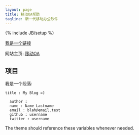 ```yaml
---
layout: page
title: 移动OA帮助
tagline: 新一代移动办公软件
---
```

{% include JB/setup %}

 [我是一个链接](http://jekyllbootstrap.com/usage/jekyll-quick-start.html)

网站主页: [移动OA](http://115.28.217.147/yunzuzhi/signin)

## 项目

我是一个段落:
    
    title : My Blog =)
    
      author :
      name : Name Lastname
      email : blah@email.test
      github : username
      twitter : username

The theme should reference these variables whenever needed.
    

